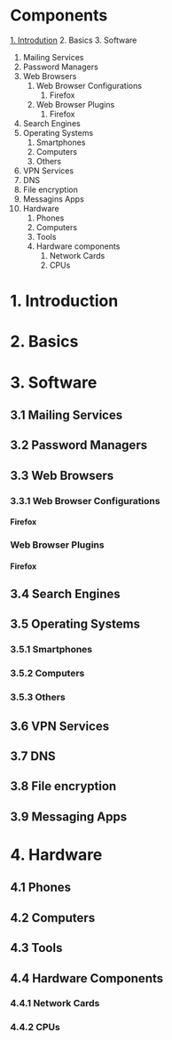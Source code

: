 # Components
[1. Introdution](#1-introduction)
2. Basics
3. Software
   1. Mailing Services
   2. Password Managers
   3. Web Browsers
      1. Web Browser Configurations
         1. Firefox
      2. Web Browser Plugins
         1. Firefox
   4. Search Engines
   5. Operating Systems
      1. Smartphones
      2. Computers
      3. Others
   6. VPN Services
   7. DNS
   8. File encryption
   9. Messagins Apps
4. Hardware
   1. Phones
   2. Computers
   3. Tools
   4. Hardware components
      1. Network Cards
      2. CPUs

# 1. Introduction
# 2. Basics
# 3. Software
## 3.1 Mailing Services
## 3.2 Password Managers
## 3.3 Web Browsers
### 3.3.1 Web Browser Configurations
#### Firefox
### Web Browser Plugins
#### Firefox
## 3.4 Search Engines
## 3.5 Operating Systems
### 3.5.1 Smartphones
### 3.5.2 Computers
### 3.5.3 Others
## 3.6 VPN Services
## 3.7 DNS
## 3.8 File encryption
## 3.9 Messaging Apps

# 4. Hardware
## 4.1 Phones
## 4.2 Computers
## 4.3 Tools
## 4.4 Hardware Components
### 4.4.1 Network Cards
### 4.4.2 CPUs
